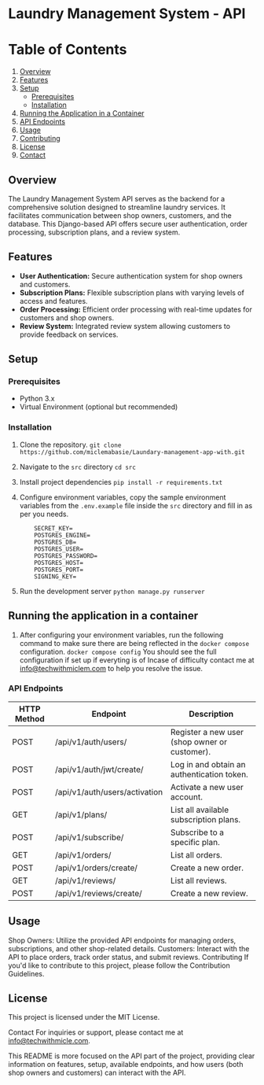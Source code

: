 # Laundry Management System - API

# Table of Contents

1. [Overview](#overview)
2. [Features](#features)
3. [Setup](#setup)
    - [Prerequisites](#prerequisites)
    - [Installation](#installation)
4. [Running the Application in a Container](#running-the-application-in-a-container)
5. [API Endpoints](#api-endpoints)
6. [Usage](#usage)
7. [Contributing](#contributing)
8. [License](#license)
9. [Contact](#contact)


## Overview

The Laundry Management System API serves as the backend for a comprehensive solution designed to streamline laundry services. It facilitates communication between shop owners, customers, and the database. This Django-based API offers secure user authentication, order processing, subscription plans, and a review system.

## Features

- **User Authentication:** Secure authentication system for shop owners and customers.
- **Subscription Plans:** Flexible subscription plans with varying levels of access and features.
- **Order Processing:** Efficient order processing with real-time updates for customers and shop owners.
- **Review System:** Integrated review system allowing customers to provide feedback on services.

## Setup

### Prerequisites

- Python 3.x
- Virtual Environment (optional but recommended)

### Installation

1. Clone the repository.
   ```git clone https://github.com/miclemabasie/Laundary-management-app-with.git```

2. Navigate to the ```src``` directory
    ```cd src```

3. Install project dependencies
    ```pip install -r requirements.txt```

4. Configure environment variables, copy the sample environment variables from the ```.env.example``` file inside the ```src``` directory and fill in as per you needs.
    ``` DEBUG=
        SECRET_KEY=
        POSTGRES_ENGINE=
        POSTGRES_DB=
        POSTGRES_USER=
        POSTGRES_PASSWORD=
        POSTGRES_HOST=
        POSTGRES_PORT=
        SIGNING_KEY=
    ```
5. Run the development server
    ```python manage.py runserver```

## Running the application in a container

1. After configuring your environment variables, run the following command to make sure there are being reflected in the ```docker compose``` configuration.
    ```docker compose config```
You should see the full configuration if set up if everyting is of
Incase of difficulty contact me at info@techwithmiclem.com to help you resolve the issue.


### API Endpoints

| HTTP Method | Endpoint            | Description                           |
|-------------|---------------------|---------------------------------------|
| POST         | /api/v1/auth/users/ | Register a new user (shop owner or customer). |
| POST        | /api/v1/auth/jwt/create/   | Log in and obtain an authentication token.    |
| POST        | /api/v1/auth/users/activation   | Activate a new user account.    |
| GET         | /api/v1/plans/         | List all available subscription plans.      |
| POST        | /api/v1/subscribe/     | Subscribe to a specific plan.              |
| GET         | /api/v1/orders/        | List all orders.                           |
| POST        | /api/v1/orders/create/ | Create a new order.                        |
| GET         | /api/v1/reviews/       | List all reviews.                          |
| POST        | /api/v1/reviews/create/| Create a new review.                       |


## Usage
Shop Owners: Utilize the provided API endpoints for managing orders, subscriptions, and other shop-related details.
Customers: Interact with the API to place orders, track order status, and submit reviews.
Contributing
If you'd like to contribute to this project, please follow the Contribution Guidelines.

## License
This project is licensed under the MIT License.

Contact
For inquiries or support, please contact me at [info@techwithmicle.com](info@techwithmicle.com).

This README is more focused on the API part of the project, providing clear information on features, setup, available endpoints, and how users (both shop owners and customers) can interact with the API.



